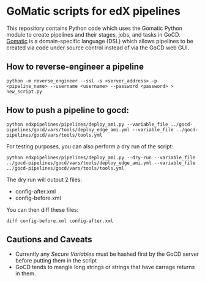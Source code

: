 # GoMatic scripts for edX pipelines
This repository contains Python code which uses the Gomatic Python module to create pipelines and their stages, jobs, and tasks in GoCD. [Gomatic](https://github.com/SpringerSBM/gomatic) is a domain-specific language (DSL) which allows pipelines to be created via code under source control instead of via the GoCD web GUI. 

## How to reverse-engineer a pipeline
```
python -m reverse_engineer --ssl -s <server_address> -p <pipeline_name> --username <username> --password <password> > new_script.py
```

## How to push a pipeline to gocd:
```
python edxpipelines/pipelines/deploy_ami.py --variable_file ../gocd-pipelines/gocd/vars/tools/deploy_edge_ami.yml --variable_file ../gocd-pipelines/gocd/vars/tools/tools.yml
```

For testing purposes, you can also perform a dry run of the script:
```
python edxpipelines/pipelines/deploy_ami.py --dry-run --variable_file ../gocd-pipelines/gocd/vars/tools/deploy_edge_ami.yml --variable_file ../gocd-pipelines/gocd/vars/tools/tools.yml
```

The dry run will output 2 files:
- config-after.xml
- config-before.xml

You can then diff these files:
```
diff config-before.xml config-after.xml
```

## Cautions and Caveats
- Currently any *Secure Variables* must be hashed first by the GoCD server before putting them in the script
- GoCD tends to mangle long strings or strings that have carrage returns in them.

